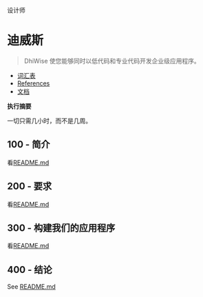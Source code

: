 设计师

# 迪威斯

> DhiWise 使您能够同时以低代码和专业代码开发企业级应用程序。

-   [词汇表](./GLOSSARY.md)
-   [References](./REFERENCES.md)
-   [文档](./DOCUMENTATION.md)

**执行摘要**

一切只需几小时，而不是几周。

## 100 - 简介

看[README.md](./100/README.md)

## 200 - 要求

看[README.md](./200/README.md)

## 300 - 构建我们的应用程序

看[README.md](./300/README.md)

## 400 - 结论

See [README.md](./400/README.md)
